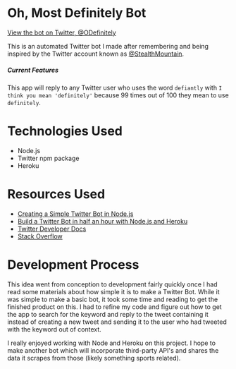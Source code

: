 # Oh, Most Definitely Bot

[View the bot on Twitter, @ODefinitely](https://twitter.com/ODefinitely)

This is an automated Twitter bot I made after remembering and being inspired by the Twitter account known as [@StealthMountain](https://twitter.com/StealthMountain).

##### Current Features

This app will reply to any Twitter user who uses the word `defiantly` with `I think you mean 'definitely'` because 99 times out of 100 they mean to use `definitely`.

# Technologies Used

  * Node.js
  * Twitter npm package
  * Heroku

# Resources Used

  * [Creating a Simple Twitter Bot in Node.js](http://techknights.org/workshops/nodejs-twitterbot/)
  * [Build a Twitter Bot in half an hour with Node.js and Heroku](https://medium.com/@mattpopovich/how-to-build-and-deploy-a-simple-twitter-bot-super-fast-with-node-js-and-heroku-7b322dbb5dd3)
  * [Twitter Developer Docs](https://developer.twitter.com/en/docs)
  * [Stack Overflow](https://stackoverflow.com/)

# Development Process

This idea went from conception to development fairly quickly once I had read some materials about how simple it is to make a Twitter Bot. While it was simple to make a basic bot, it took some time and reading to get the finished product on this. I had to refine my code and figure out how to get the app to search for the keyword and reply to the tweet containing it instead of creating a new tweet and sending it to the user who had tweeted with the keyword out of context.

I really enjoyed working with Node and Heroku on this project. I hope to make another bot which will incorporate third-party API's and shares the data it scrapes from those (likely something sports related).
